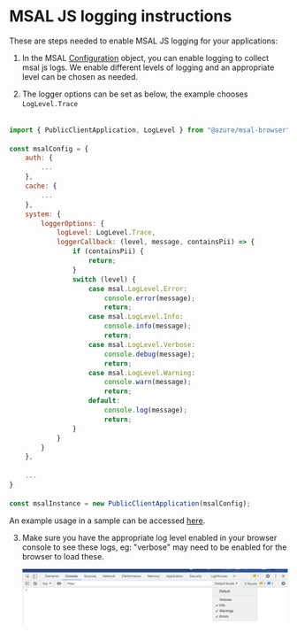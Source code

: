 # MSAL JS logging instructions

These are steps needed to enable MSAL JS logging for your applications:

1. In the MSAL [Configuration](./configuration.md) object, you can enable logging to collect msal js logs. We enable different levels of logging and an appropriate level can be chosen as needed. 

2. The logger options can be set as below, the example chooses `LogLevel.Trace`

```javascript

import { PublicClientApplication, LogLevel } from "@azure/msal-browser";

const msalConfig = {
    auth: {
        ...
    },
    cache: {
        ...
    },
    system: {
        loggerOptions: {
            logLevel: LogLevel.Trace,
            loggerCallback: (level, message, containsPii) => {
                if (containsPii) {	
                    return;	
                }
                switch (level) {	
                    case msal.LogLevel.Error:	
                        console.error(message);	
                        return;	
                    case msal.LogLevel.Info:	
                        console.info(message);	
                        return;	
                    case msal.LogLevel.Verbose:	
                        console.debug(message);	
                        return;	
                    case msal.LogLevel.Warning:	
                        console.warn(message);	
                        return;	
                    default:
                        console.log(message);
                        return;
                }    
            }
        }
    },

    ...
}

const msalInstance = new PublicClientApplication(msalConfig);      

```

An example usage in a sample can be accessed [here](https://github.com/AzureAD/microsoft-authentication-library-for-js/blob/dev/samples/msal-browser-samples/VanillaJSTestApp2.0/app/default/authConfig.js#:~:text=logLevel%3A%20msal.LogLevel.Trace%2C).


3. Make sure you have the appropriate log level enabled in your browser console to see these logs, eg: "verbose" may need to be enabled for the browser to load these.

    ![browser console](./images/BrowserLogEnablement.png)




